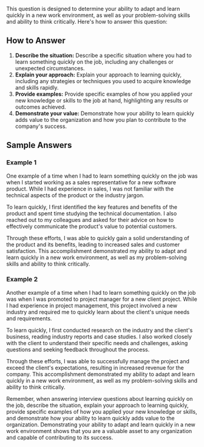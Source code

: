 
This question is designed to determine your ability to adapt and learn quickly in a new work environment, as well as your problem-solving skills and ability to think critically. Here's how to answer this question:

How to Answer
-------------

1. **Describe the situation:** Describe a specific situation where you had to learn something quickly on the job, including any challenges or unexpected circumstances.
2. **Explain your approach:** Explain your approach to learning quickly, including any strategies or techniques you used to acquire knowledge and skills rapidly.
3. **Provide examples:** Provide specific examples of how you applied your new knowledge or skills to the job at hand, highlighting any results or outcomes achieved.
4. **Demonstrate your value:** Demonstrate how your ability to learn quickly adds value to the organization and how you plan to contribute to the company's success.

Sample Answers
--------------

### Example 1

One example of a time when I had to learn something quickly on the job was when I started working as a sales representative for a new software product. While I had experience in sales, I was not familiar with the technical aspects of the product or the industry jargon.

To learn quickly, I first identified the key features and benefits of the product and spent time studying the technical documentation. I also reached out to my colleagues and asked for their advice on how to effectively communicate the product's value to potential customers.

Through these efforts, I was able to quickly gain a solid understanding of the product and its benefits, leading to increased sales and customer satisfaction. This accomplishment demonstrated my ability to adapt and learn quickly in a new work environment, as well as my problem-solving skills and ability to think critically.

### Example 2

Another example of a time when I had to learn something quickly on the job was when I was promoted to project manager for a new client project. While I had experience in project management, this project involved a new industry and required me to quickly learn about the client's unique needs and requirements.

To learn quickly, I first conducted research on the industry and the client's business, reading industry reports and case studies. I also worked closely with the client to understand their specific needs and challenges, asking questions and seeking feedback throughout the process.

Through these efforts, I was able to successfully manage the project and exceed the client's expectations, resulting in increased revenue for the company. This accomplishment demonstrated my ability to adapt and learn quickly in a new work environment, as well as my problem-solving skills and ability to think critically.

Remember, when answering interview questions about learning quickly on the job, describe the situation, explain your approach to learning quickly, provide specific examples of how you applied your new knowledge or skills, and demonstrate how your ability to learn quickly adds value to the organization. Demonstrating your ability to adapt and learn quickly in a new work environment shows that you are a valuable asset to any organization and capable of contributing to its success.
